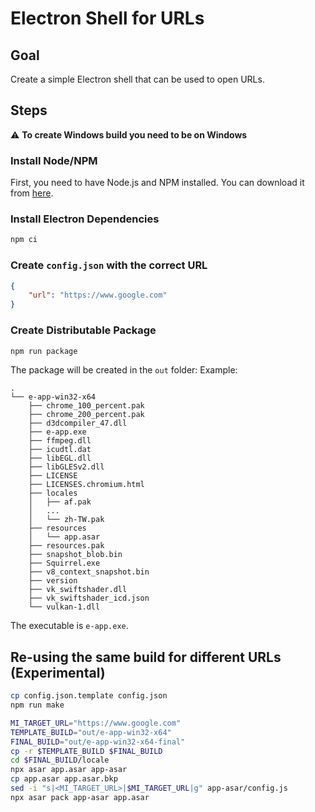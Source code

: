 # Electron Shell for URLs

## Goal

Create a simple Electron shell that can be used to open URLs.

## Steps

:warning: **To create Windows build you need to be on Windows**

### Install Node/NPM

First, you need to have Node.js and NPM installed. You can download it from [here](https://nodejs.org/).

### Install Electron Dependencies

```bash
npm ci
```

### Create `config.json` with the correct URL

```json
{
    "url": "https://www.google.com"
}
```

### Create Distributable Package

```bash
npm run package
```

The package will be created in the `out` folder:
Example:
```
.
└── e-app-win32-x64
    ├── chrome_100_percent.pak
    ├── chrome_200_percent.pak
    ├── d3dcompiler_47.dll
    ├── e-app.exe
    ├── ffmpeg.dll
    ├── icudtl.dat
    ├── libEGL.dll
    ├── libGLESv2.dll
    ├── LICENSE
    ├── LICENSES.chromium.html
    ├── locales
    │   ├── af.pak
    │   ...
    │   └── zh-TW.pak
    ├── resources
    │   └── app.asar
    ├── resources.pak
    ├── snapshot_blob.bin
    ├── Squirrel.exe
    ├── v8_context_snapshot.bin
    ├── version
    ├── vk_swiftshader.dll
    ├── vk_swiftshader_icd.json
    └── vulkan-1.dll
```

The executable is `e-app.exe`.

## Re-using the same build for different URLs (Experimental)

```bash
cp config.json.template config.json
npm run make
```

```bash
MI_TARGET_URL="https://www.google.com"
TEMPLATE_BUILD="out/e-app-win32-x64"
FINAL_BUILD="out/e-app-win32-x64-final"
cp -r $TEMPLATE_BUILD $FINAL_BUILD
cd $FINAL_BUILD/locale
npx asar app.asar app-asar
cp app.asar app.asar.bkp
sed -i "s|<MI_TARGET_URL>|$MI_TARGET_URL|g" app-asar/config.js
npx asar pack app-asar app.asar
```